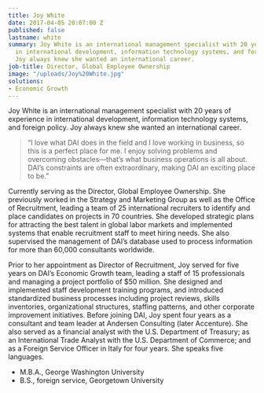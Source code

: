 ```yaml
---
title: Joy White
date: 2017-04-05 20:07:00 Z
published: false
lastname: white
summary: Joy White is an international management specialist with 20 years of experience
  in international development, information technology systems, and foreign policy.
  Joy always knew she wanted an international career.
job-title: Director, Global Employee Ownership
image: "/uploads/Joy%20White.jpg"
solutions:
- Economic Growth
---
```


Joy White is an international management specialist with 20 years of experience in international development, information technology systems, and foreign policy. Joy always knew she wanted an international career. 

> “I love what DAI does in the field and I love working in business, so this is a perfect place for me. I enjoy solving problems and overcoming obstacles—that’s what business operations is all about. DAI’s constraints are often extraordinary, making DAI an exciting place to be.”

Currently serving as the Director, Global Employee Ownership. She previously worked in the Strategy and Marketing Group as well as the Office of Recruitment, leading a team of 25 international recruiters to identify and place candidates on projects in 70 countries. She developed strategic plans for attracting the best talent in global labor markets and implemented systems that enable recruitment staff to meet hiring needs. She also supervised the management of DAI’s database used to process information for more than 60,000 consultants worldwide.

Prior to her appointment as Director of Recruitment, Joy served for five years on DAI’s Economic Growth team, leading a staff of 15 professionals and managing a project portfolio of $50 million. She designed and implemented staff development training programs, and introduced standardized business processes including project reviews, skills inventories, organizational structures, staffing patterns, and other corporate improvement initiatives. Before joining DAI, Joy spent four years as a consultant and team leader at Andersen Consulting (later Accenture). She also served as a financial analyst with the U.S. Department of Treasury; as an International Trade Analyst with the U.S. Department of Commerce; and as a Foreign Service Officer in Italy for four years. She speaks five languages.

* M.B.A., George Washington University
* B.S., foreign service, Georgetown University